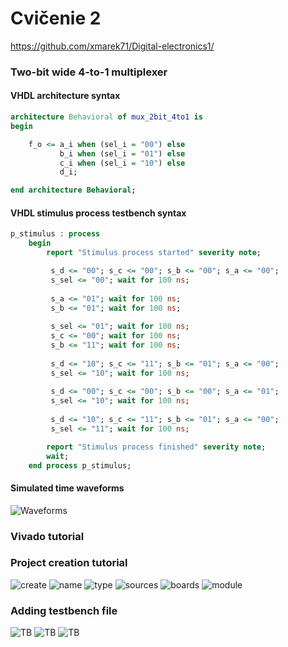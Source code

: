 # Cvičenie 2

https://github.com/xmarek71/Digital-electronics1/

### Two-bit wide 4-to-1 multiplexer

#### VHDL architecture syntax

````vhdl 
architecture Behavioral of mux_2bit_4to1 is
begin

    f_o <= a_i when (sel_i = "00") else
           b_i when (sel_i = "01") else
           c_i when (sel_i = "10") else
           d_i;

end architecture Behavioral;
````

#### VHDL stimulus process testbench syntax

```vhdl 
p_stimulus : process
    begin
        report "Stimulus process started" severity note;

         s_d <= "00"; s_c <= "00"; s_b <= "00"; s_a <= "00";
         s_sel <= "00"; wait for 100 ns;
        
         s_a <= "01"; wait for 100 ns;
         s_b <= "01"; wait for 100 ns;
        
         s_sel <= "01"; wait for 100 ns;
         s_c <= "00"; wait for 100 ns;
         s_b <= "11"; wait for 100 ns;
        
         s_d <= "10"; s_c <= "11"; s_b <= "01"; s_a <= "00";
         s_sel <= "10"; wait for 100 ns;
        
         s_d <= "00"; s_c <= "00"; s_b <= "00"; s_a <= "01";
         s_sel <= "10"; wait for 100 ns;
        
         s_d <= "10"; s_c <= "11"; s_b <= "01"; s_a <= "00";
         s_sel <= "11"; wait for 100 ns;

        report "Stimulus process finished" severity note;
        wait;
    end process p_stimulus;
````

#### Simulated time waveforms

![Waveforms](/Images/lab3/waveform.PNG)

### Vivado tutorial

### Project creation tutorial

![create](/Images/lab3/create.png)
![name](/Images/lab3/name.PNG)
![type](/Images/lab3/type.PNG)
![sources](/Images/lab3/sources.png)
![boards](/Images/lab3/boards.png)
![module](/Images/lab3/module.png)



### Adding testbench file



![TB](/Images/lab3/testbench.png)
![TB](/Images/lab3/testsources.png)
![TB](/Images/lab3/testsim.png)
